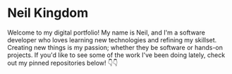 # Neil Kingdom

Welcome to my digital portfolio! 
My name is Neil, and I'm a software developer who loves learning new technologies and refining my skillset.
Creating new things is my passion; whether they be software or hands-on projects.
If you'd like to see some of the work I've been doing lately, check out my pinned repositories below! 👇👇 
